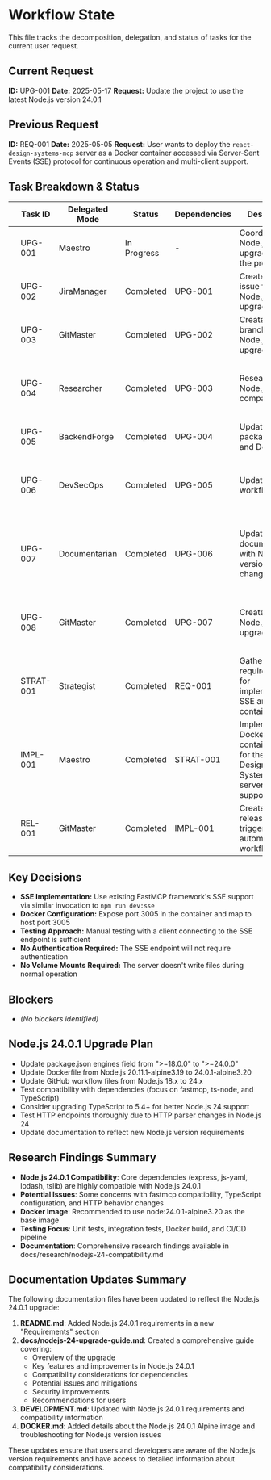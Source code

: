 # Workflow State

This file tracks the decomposition, delegation, and status of tasks for the current user request.

## Current Request

**ID:** UPG-001
**Date:** 2025-05-17
**Request:** Update the project to use the latest Node.js version 24.0.1

## Previous Request

**ID:** REQ-001
**Date:** 2025-05-05
**Request:** User wants to deploy the `react-design-systems-mcp` server as a Docker container accessed via Server-Sent Events (SSE) protocol for continuous operation and multi-client support.

## Task Breakdown & Status

| | Task ID | Delegated Mode | Status | Dependencies | Description | Deliverables | Start Time | End Time | Notes |
|---|---|---|---|---|---|---|---|---|---|
| | UPG-001 | Maestro | In Progress | - | Coordinate Node.js 24.0.1 upgrade across the project | Updated task-context-UPG-001.md | 2025-05-17 | - | Initial assessment completed |
| | UPG-002 | JiraManager | Completed | UPG-001 | Create Jira issue for Node.js upgrade | Jira issue | 2025-05-17 | 2025-05-17 | Jira issue created: CA-2 |
| | UPG-003 | GitMaster | Completed | UPG-002 | Create git branch for Node.js upgrade | New branch | 2025-05-17 | 2025-05-17 | Branch created: feature/CA-2-nodejs-upgrade |
| | UPG-004 | Researcher | Completed | UPG-003 | Research Node.js 24.0.1 compatibility | Research findings | 2025-05-17 | 2025-05-17 | Completed research on Node.js 24.0.1 compatibility. Core dependencies are compatible with minor adjustments needed. See docs/research/nodejs-24-compatibility.md for details. |
| | UPG-005 | BackendForge | Completed | UPG-004 | Update package.json and Dockerfile | Updated configuration files | 2025-05-17 | 2025-05-17 | Updated package.json engines field to ">=24.0.0" and Dockerfile to use node:24.0.1-alpine3.20 |
| | UPG-006 | DevSecOps | Completed | UPG-005 | Update CI/CD workflows | Updated GitHub workflow files | 2025-05-17 | 2025-05-17 | Updated .github/workflows/publish.yml to use Node.js 24.x instead of 18.x. No changes needed for docker-publish.yml as it uses the Node.js version from Dockerfile. |
| | UPG-007 | Documentarian | Completed | UPG-006 | Update documentation with Node.js version changes | Updated documentation | 2025-05-17 | 2025-05-17 | Updated README.md with Node.js 24.0.1 requirements. Created docs/nodejs-24-upgrade-guide.md with detailed compatibility information. Updated DEVELOPMENT.md and DOCKER.md with Node.js version details. |
| | UPG-008 | GitMaster | Completed | UPG-007 | Create PR for Node.js upgrade | Pull request | 2025-05-17 | 2025-05-17 | PR created for Node.js 24.0.1 upgrade changes from feature/CA-2-nodejs-upgrade to main branch, linked to Jira issue CA-2. PR URL: https://github.com/agentience/react-design-systems-mcp/pull/1 |
| | STRAT-001 | Strategist | Completed | REQ-001 | Gather detailed requirements for implementing SSE and Docker containerization | Updated task-context-REQ-001.md | 2025-05-05 | 2025-05-16 | Requirements successfully gathered |
| | IMPL-001 | Maestro | Completed | STRAT-001 | Implement Docker containerization for the React Design Systems MCP server with SSE support | Dockerfile, .dockerignore, docker-compose.yml, DOCKER.md | 2025-05-16 | 2025-05-16 | Docker implementation completed with documentation |
| | REL-001 | GitMaster | Completed | IMPL-001 | Create GitHub release to trigger automated workflows | GitHub release from main branch, docs/devops/release-v1.0.4-summary.md | 2025-05-17 | 2025-05-17 | GitHub release created successfully, Docker image published, NPM package requires version update |

## Key Decisions

* **SSE Implementation:** Use existing FastMCP framework's SSE support via similar invocation to `npm run dev:sse`
* **Docker Configuration:** Expose port 3005 in the container and map to host port 3005
* **Testing Approach:** Manual testing with a client connecting to the SSE endpoint is sufficient
* **No Authentication Required:** The SSE endpoint will not require authentication
* **No Volume Mounts Required:** The server doesn't write files during normal operation

## Blockers

* *(No blockers identified)*

## Node.js 24.0.1 Upgrade Plan

* Update package.json engines field from ">=18.0.0" to ">=24.0.0"
* Update Dockerfile from Node.js 20.11.1-alpine3.19 to 24.0.1-alpine3.20
* Update GitHub workflow files from Node.js 18.x to 24.x
* Test compatibility with dependencies (focus on fastmcp, ts-node, and TypeScript)
* Consider upgrading TypeScript to 5.4+ for better Node.js 24 support
* Test HTTP endpoints thoroughly due to HTTP parser changes in Node.js 24
* Update documentation to reflect new Node.js version requirements

## Research Findings Summary

* **Node.js 24.0.1 Compatibility**: Core dependencies (express, js-yaml, lodash, tslib) are highly compatible with Node.js 24.0.1
* **Potential Issues**: Some concerns with fastmcp compatibility, TypeScript configuration, and HTTP behavior changes
* **Docker Image**: Recommended to use node:24.0.1-alpine3.20 as the base image
* **Testing Focus**: Unit tests, integration tests, Docker build, and CI/CD pipeline
* **Documentation**: Comprehensive research findings available in docs/research/nodejs-24-compatibility.md

## Documentation Updates Summary

The following documentation files have been updated to reflect the Node.js 24.0.1 upgrade:

1. **README.md**: Added Node.js 24.0.1 requirements in a new "Requirements" section
2. **docs/nodejs-24-upgrade-guide.md**: Created a comprehensive guide covering:
   - Overview of the upgrade
   - Key features and improvements in Node.js 24.0.1
   - Compatibility considerations for dependencies
   - Potential issues and mitigations
   - Security improvements
   - Recommendations for users
3. **DEVELOPMENT.md**: Updated with Node.js 24.0.1 requirements and compatibility information
4. **DOCKER.md**: Added details about the Node.js 24.0.1 Alpine image and troubleshooting for Node.js version issues

These updates ensure that users and developers are aware of the Node.js version requirements and have access to detailed information about compatibility considerations.